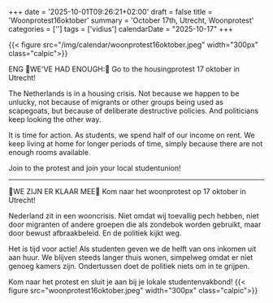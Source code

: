 +++
date = '2025-10-01T09:26:21+02:00'
draft = false
title = 'Woonprotest16oktober'
summary = 'October 17th, Utrecht, Woonprotest'
categories = ['']
tags = ['vidius']
calendarDate = "2025-10-17"
+++

{{< figure src="/img/calendar/woonprotest16oktober.jpeg" width="300px" class="calpic">}}

ENG 📢WE'VE HAD ENOUGH:📢
Go to the housingprotest 17 oktober in Utrecht!

The Netherlands is in a housing crisis. Not because we happen to be unlucky, not because of migrants or other groups being used as scapegoats, but because of deliberate destructive policies. And politicians keep looking the other way.

It is time for action. As students, we spend half of our income on rent. We keep living at home for longer periods of time, simply because there are not enough rooms available.

Join to the protest and join your local studentunion!

---

📢WE ZIJN ER KLAAR MEE📢
Kom naar het woonprotest op 17 oktober in Utrecht!

Nederland zit in een wooncrisis. Niet omdat wij toevallig pech hebben, niet door migranten of andere groepen die als zondebok worden gebruikt, maar door bewust afbraakbeleid. En de politiek kijkt weg.

Het is tijd voor actie! Als studenten geven we de helft van ons inkomen uit aan huur. We blijven steeds langer thuis wonen, simpelweg omdat er niet genoeg kamers zijn. Ondertussen doet de politiek niets om in te grijpen.

Kom naar het protest en sluit je aan bij je lokale studentenvakbond!
{{< figure src="woonprotest16oktober.jpeg" width="300px" class="calpic">}}
